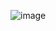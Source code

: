 ![image](https://github.com/JaimeVillalbaO/PDF-EPUB_to_Audio-GUI-Advanced-Day-91/assets/152451848/eb28fcff-abe2-458e-b162-c9e04c10bced)
